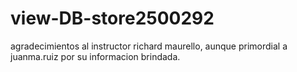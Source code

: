 # view-DB-store2500292
agradecimientos al instructor richard maurello, aunque primordial a juanma.ruiz por su informacion brindada.
